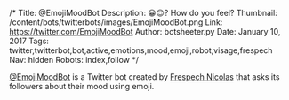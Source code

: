 /*
Title: @EmojiMoodBot
Description: 😀😍? How do you feel?
Thumbnail: /content/bots/twitterbots/images/EmojiMoodBot.png
Link: https://twitter.com/EmojiMoodBot
Author: botsheeter.py
Date: January 10, 2017
Tags: twitter,twitterbot,bot,active,emotions,mood,emoji,robot,visage,frespech
Nav: hidden
Robots: index,follow
*/

[@EmojiMoodBot](https://twitter.com/EmojiMoodBot) is a Twitter bot created by [Frespech Nicolas](http://www.frespech.com) that asks its followers about their mood using emoji.
